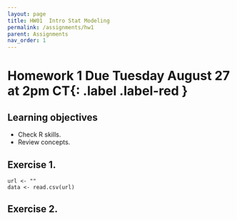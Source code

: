 ```yaml
---
layout: page
title: HW01  Intro Stat Modeling
permalink: /assignments/hw1
parent: Assignments
nav_order: 1
---
```


# Homework 1 **Due Tuesday August 27 at 2pm CT**{: .label .label-red }

## Learning objectives  
- Check R skills. 
- Review concepts. 

## Exercise 1. 
```{r }
url <- ""
data <- read.csv(url)
```
## Exercise 2. 
